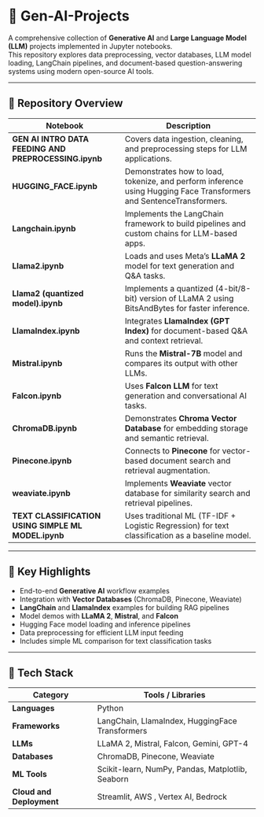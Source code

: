 # 🧠 Gen-AI-Projects

A comprehensive collection of **Generative AI** and **Large Language Model (LLM)** projects implemented in Jupyter notebooks.  
This repository explores data preprocessing, vector databases, LLM model loading, LangChain pipelines, and document-based question-answering systems using modern open-source AI tools.

---

## 📁 Repository Overview

| Notebook | Description |
|-----------|--------------|
| **GEN AI INTRO DATA FEEDING AND PREPROCESSING.ipynb** | Covers data ingestion, cleaning, and preprocessing steps for LLM applications. |
| **HUGGING_FACE.ipynb** | Demonstrates how to load, tokenize, and perform inference using Hugging Face Transformers and SentenceTransformers. |
| **Langchain.ipynb** | Implements the LangChain framework to build pipelines and custom chains for LLM-based apps. |
| **Llama2.ipynb** | Loads and uses Meta’s **LLaMA 2** model for text generation and Q&A tasks. |
| **Llama2 (quantized model).ipynb** | Implements a quantized (4-bit/8-bit) version of LLaMA 2 using BitsAndBytes for faster inference. |
| **LlamaIndex.ipynb** | Integrates **LlamaIndex (GPT Index)** for document-based Q&A and context retrieval. |
| **Mistral.ipynb** | Runs the **Mistral-7B** model and compares its output with other LLMs. |
| **Falcon.ipynb** | Uses **Falcon LLM** for text generation and conversational AI tasks. |
| **ChromaDB.ipynb** | Demonstrates **Chroma Vector Database** for embedding storage and semantic retrieval. |
| **Pinecone.ipynb** | Connects to **Pinecone** for vector-based document search and retrieval augmentation. |
| **weaviate.ipynb** | Implements **Weaviate** vector database for similarity search and retrieval pipelines. |
| **TEXT CLASSIFICATION USING SIMPLE ML MODEL.ipynb** | Uses traditional ML (TF-IDF + Logistic Regression) for text classification as a baseline model. |

---

## 🚀 Key Highlights

- End-to-end **Generative AI** workflow examples  
- Integration with **Vector Databases** (ChromaDB, Pinecone, Weaviate)  
- **LangChain** and **LlamaIndex** examples for building RAG pipelines  
- Model demos with **LLaMA 2**, **Mistral**, and **Falcon**  
- Hugging Face model loading and inference pipelines  
- Data preprocessing for efficient LLM input feeding  
- Includes simple ML comparison for text classification tasks  

---

## 🧰 Tech Stack

| Category | Tools / Libraries |
|-----------|-------------------|
| **Languages** | Python |
| **Frameworks** | LangChain, LlamaIndex, HuggingFace Transformers |
| **LLMs** | LLaMA 2, Mistral, Falcon, Gemini, GPT-4 |
| **Databases** | ChromaDB, Pinecone, Weaviate |
| **ML Tools** | Scikit-learn, NumPy, Pandas, Matplotlib, Seaborn |
| **Cloud and Deployment** | Streamlit, AWS , Vertex AI, Bedrock |
